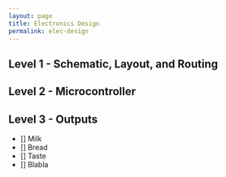 ```yaml
---
layout: page
title: Electronics Design
permalink: elec-design
---
```

## Level 1 - Schematic, Layout, and Routing


## Level 2 - Microcontroller

## Level 3 - Outputs

- [] Milk
- [] Bread
- [] Taste
- [] Blabla 
